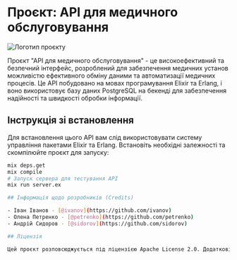 # Проєкт: АРІ для медичного обслуговування

![Логотип проєкту](посилання_на_логотип.png)

Проєкт "АРІ для медичного обслуговування" - це високоефективний та безпечний інтерфейс, розроблений для забезпечення медичних установ можливістю ефективного обміну даними та автоматизації медичних процесів. Це АРІ побудовано на мовах програмування Elixir та Erlang, і воно використовує базу даних PostgreSQL на бекенді для забезпечення надійності та швидкості обробки інформації.

## Інструкція зі встановлення

Для встановлення цього АРІ вам слід використовувати систему управління пакетами Elixir та Erlang. Встановіть необхідні залежності та скомпілюйте проєкт для запуску:

```bash
mix deps.get
mix compile
# Запуск сервера для тестування АРІ
mix run server.ex

## Інформація щодо розробників (Credits)

- Іван Іванов - [@ivanov](https://github.com/ivanov)
- Олена Петренко - [@petrenko](https://github.com/petrenko)
- Андрій Сидоров - [@sidorov](https://github.com/sidorov)

## Ліцензія

Цей проєкт розповсюджується під ліцензією Apache License 2.0. Додаткові відомості можна знайти в файлі [LICENSE](LICENSE).

